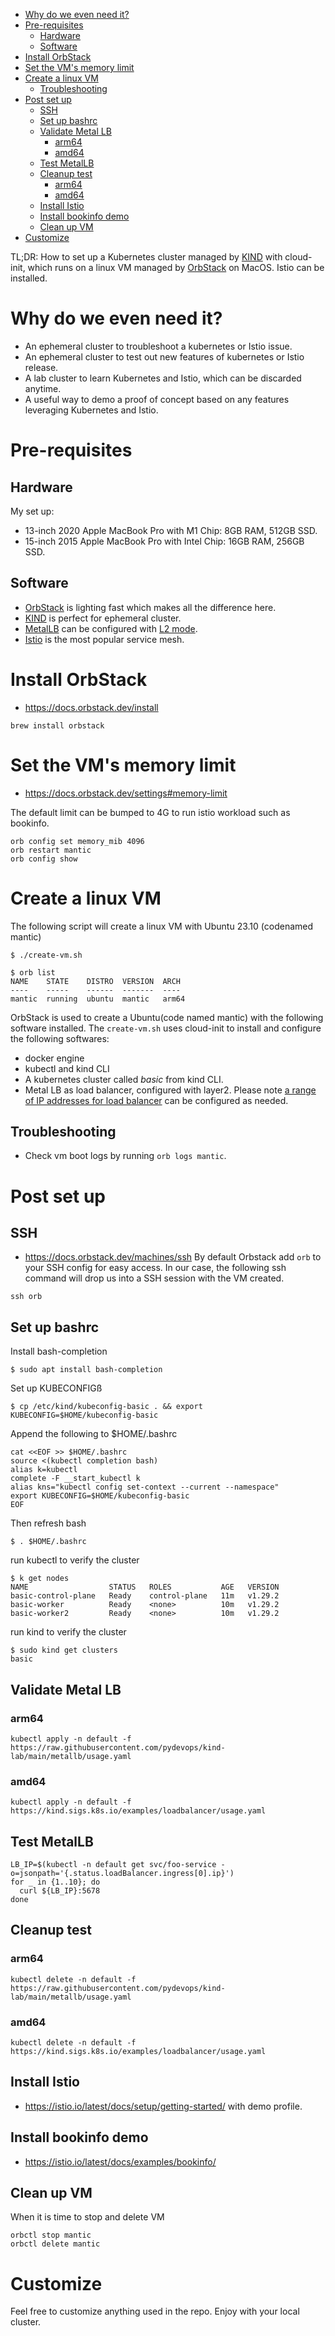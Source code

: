 
- [Why do we even need it?](#why-do-we-even-need-it)
- [Pre-requisites](#pre-requisites)
  - [Hardware](#hardware)
  - [Software](#software)
- [Install OrbStack](#install-orbstack)
- [Set the VM's memory limit](#set-the-vms-memory-limit)
- [Create a linux VM](#create-a-linux-vm)
  - [Troubleshooting](#troubleshooting)
- [Post set up](#post-set-up)
  - [SSH](#ssh)
  - [Set up bashrc](#set-up-bashrc)
  - [Validate Metal LB](#validate-metal-lb)
    - [arm64](#arm64)
    - [amd64](#amd64)
  - [Test MetalLB](#test-metallb)
  - [Cleanup test](#cleanup-test)
    - [arm64](#arm64-1)
    - [amd64](#amd64-1)
  - [Install Istio](#install-istio)
  - [Install bookinfo demo](#install-bookinfo-demo)
  - [Clean up VM](#clean-up-vm)
- [Customize](#customize)


TL;DR: How to set up a Kubernetes cluster managed by [KIND](https://kind.sigs.k8s.io/) with cloud-init, which runs on a linux VM managed by [OrbStack](https://orbstack.dev/) on MacOS. Istio can be installed. 

# Why do we even need it? 

* An ephemeral cluster to troubleshoot a kubernetes or Istio issue.
* An ephemeral cluster to test out new features of kubernetes or Istio release. 
* A lab cluster to learn Kubernetes and Istio, which can be discarded anytime.
* A useful way to demo a proof of concept based on any features leveraging Kubernetes and Istio. 

# Pre-requisites

## Hardware
My set up:
* 13-inch 2020 Apple MacBook Pro with M1 Chip: 8GB RAM, 512GB SSD.
* 15-inch 2015 Apple MacBook Pro with Intel Chip: 16GB RAM, 256GB SSD.

## Software 

* [OrbStack](https://orbstack.dev/) is lighting fast which makes all the difference here. 
* [KIND](https://kind.sigs.k8s.io/) is perfect for ephemeral cluster.
* [MetalLB](https://metallb.universe.tf/) can be configured with [L2 mode](https://metallb.universe.tf/configuration/_advanced_l2_configuration/). 
* [Istio](https://istio.io/) is the most popular service mesh.


# Install OrbStack

* https://docs.orbstack.dev/install

```
brew install orbstack
```

# Set the VM's memory limit
* https://docs.orbstack.dev/settings#memory-limit

The default limit can be bumped to 4G to run istio workload such as bookinfo. 

```
orb config set memory_mib 4096
orb restart mantic
orb config show
```

# Create a linux VM
The following script will create a linux VM with Ubuntu 23.10 (codenamed mantic)
```
$ ./create-vm.sh

$ orb list
NAME    STATE    DISTRO  VERSION  ARCH
----    -----    ------  -------  ----
mantic  running  ubuntu  mantic   arm64

```
OrbStack is used to create a Ubuntu(code named mantic) with the following software installed. The `create-vm.sh` uses cloud-init to install and configure the following softwares: 
* docker engine
* kubectl and kind CLI 
* A kubernetes cluster called *basic* from kind CLI. 
* Metal LB as load balancer, configured with layer2. Please note [a range of IP addresses for load balancer](cloud-init-kind.yaml#L40) can be configured as needed. 

## Troubleshooting
* Check vm boot logs by running `orb logs mantic`. 

# Post set up

## SSH

* https://docs.orbstack.dev/machines/ssh
By default Orbstack add `orb` to your SSH config for easy access. In our case, the following ssh command will drop us into a SSH session with the VM created. 
```
ssh orb
```

## Set up bashrc


Install bash-completion
```
$ sudo apt install bash-completion
```

Set up KUBECONFIGß
```
$ cp /etc/kind/kubeconfig-basic . && export KUBECONFIG=$HOME/kubeconfig-basic
```


Append the following to $HOME/.bashrc
```
cat <<EOF >> $HOME/.bashrc
source <(kubectl completion bash)
alias k=kubectl
complete -F __start_kubectl k
alias kns="kubectl config set-context --current --namespace"
export KUBECONFIG=$HOME/kubeconfig-basic
EOF
```

Then refresh bash
```
$ . $HOME/.bashrc
```

run kubectl to verify the cluster
```
$ k get nodes
NAME                  STATUS   ROLES           AGE   VERSION
basic-control-plane   Ready    control-plane   11m   v1.29.2
basic-worker          Ready    <none>          10m   v1.29.2
basic-worker2         Ready    <none>          10m   v1.29.2
```

run kind to verify the cluster
```
$ sudo kind get clusters
basic
```

## Validate Metal LB

### arm64
```
kubectl apply -n default -f https://raw.githubusercontent.com/pydevops/kind-lab/main/metallb/usage.yaml
```
### amd64

```
kubectl apply -n default -f https://kind.sigs.k8s.io/examples/loadbalancer/usage.yaml
```

## Test MetalLB

```
LB_IP=$(kubectl -n default get svc/foo-service -o=jsonpath='{.status.loadBalancer.ingress[0].ip}')
for _ in {1..10}; do
  curl ${LB_IP}:5678
done
```

## Cleanup test

### arm64
```
kubectl delete -n default -f https://raw.githubusercontent.com/pydevops/kind-lab/main/metallb/usage.yaml
```
### amd64

```
kubectl delete -n default -f https://kind.sigs.k8s.io/examples/loadbalancer/usage.yaml
```

## Install Istio
* https://istio.io/latest/docs/setup/getting-started/ with demo profile.

## Install bookinfo demo

* https://istio.io/latest/docs/examples/bookinfo/


## Clean up VM
When it is time to stop and delete VM 
```
orbctl stop mantic
orbctl delete mantic
```

# Customize
Feel free to customize anything used in the repo. Enjoy with your local cluster. 